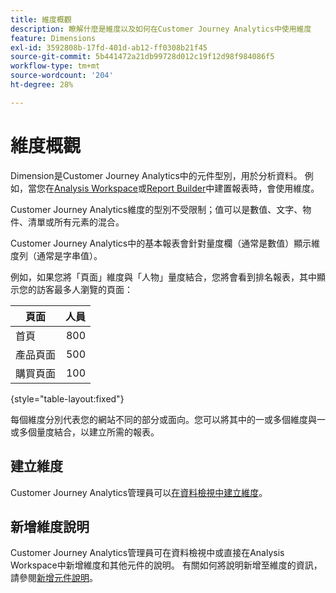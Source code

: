 ```yaml
---
title: 維度概觀
description: 瞭解什麼是維度以及如何在Customer Journey Analytics中使用維度
feature: Dimensions
exl-id: 3592808b-17fd-401d-ab12-ff0308b21f45
source-git-commit: 5b441472a21db99728d012c19f12d98f984086f5
workflow-type: tm+mt
source-wordcount: '204'
ht-degree: 28%

---
```


# 維度概觀

Dimension是Customer Journey Analytics中的元件型別，用於分析資料。 例如，當您在[Analysis Workspace](/help/analysis-workspace/home.md)或[Report Builder](/help/report-builder/report-buider-overview.md)中建置報表時，會使用維度。

Customer Journey Analytics維度的型別不受限制；值可以是數值、文字、物件、清單或所有元素的混合。

Customer Journey Analytics中的基本報表會針對量度欄（通常是數值）顯示維度列（通常是字串值）。

例如，如果您將「頁面」維度與「人物」量度結合，您將會看到排名報表，其中顯示您的訪客最多人瀏覽的頁面：

| 頁面 | 人員 |
| --- | ---: |
| 首頁 | 800 |
| 產品頁面 | 500 |
| 購買頁面 | 100 |

{style="table-layout:fixed"}

每個維度分別代表您的網站不同的部分或面向。您可以將其中的一或多個維度與一或多個量度結合，以建立所需的報表。


## 建立維度

Customer Journey Analytics管理員可以[在資料檢視中建立維度](/help/data-views/create-dataview.md#components)。

## 新增維度說明

Customer Journey Analytics管理員可在資料檢視中或直接在Analysis Workspace中新增維度和其他元件的說明。 有關如何將說明新增至維度的資訊，請參閱[新增元件說明](/help/components/add-component-descriptions.md)。
